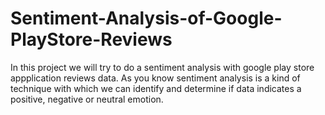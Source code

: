 # Sentiment-Analysis-of-Google-PlayStore-Reviews
In this project we will try to do a sentiment analysis with google play store appplication reviews data. As you know sentiment analysis is a kind of technique with which we can identify and determine if data indicates a positive, negative or neutral emotion.

